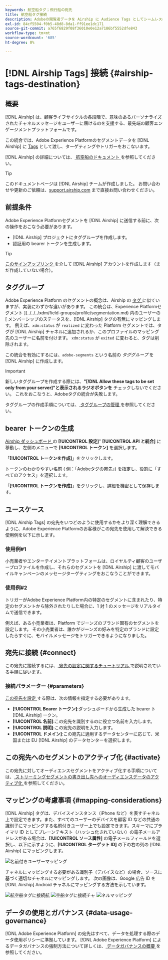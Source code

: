 ```yaml
---
keywords: 航空船タグ；飛行船の宛先
title: 航空船タグ接続
description: Adobeの閲覧者データを Airship に Audience Tags としてシームレスに渡し、Airship 内でターゲティングをおこないます。
exl-id: 84cf5504-f0b5-48d8-8da1-ff91ee1dc171
source-git-commit: a765f6829f08f36010e0e12a7186bf5552dfe843
workflow-type: tm+mt
source-wordcount: '685'
ht-degree: 0%

---
```


# [!DNL Airship Tags] 接続 {#airship-tags-destination}

## 概要

[!DNL Airship] は、顧客ライフサイクルの各段階で、意味のあるパーソナライズされたチャネルメッセージをユーザーに届けるのを支援する、最先端の顧客エンゲージメントプラットフォームです。

この統合では、Adobe Experience Platformのセグメントデータを [!DNL Airship] に [Tags](https://docs.airship.com/guides/audience/tags/) として渡し、ターゲティングやトリガーをおこないます。

[!DNL Airship] の詳細については、[ 航空船のドキュメント ](https://docs.airship.com) を参照してください。


>[!TIP]
>
>このドキュメントページは [!DNL Airship] チームが作成しました。 お問い合わせや更新のご依頼は、[support.airship.com](https://support.airship.com/) まで直接お問い合わせください。

## 前提条件

Adobe Experience Platformセグメントを [!DNL Airship] に送信する前に、次の操作をおこなう必要があります。

* [!DNL Airship] プロジェクトにタググループを作成します。
* 認証用の bearer トークンを生成します。

>[!TIP]
> 
>[ このサインアップリンク ](https://go.airship.eu/accounts/register/plan/starter/) を介して [!DNL Airship] アカウントを作成します（まだ作成していない場合）。

## タググループ

Adobe Experience Platform のセグメントの概念は、Airship の [ タグ ](https://docs.airship.com/guides/audience/tags/) に似ていますが、実装にわずかな違いがあります。 この統合は、Experience Platformセグメント ](../../../xdm/field-groups/profile/segmentation.md) 内のユーザーの [ メンバーシップのステータスを、[!DNL Airship] タグの有無にマッピングします。 例えば、`xdm:status` が `realized` に変わった Platform セグメントでは、タグが [!DNL Airship] チャネルに追加されるか、このプロファイルのマッピング先のユーザーに名前を付けます。 `xdm:status` が `exited` に変わると、タグは削除されます。

この統合を有効にするには、`adobe-segments` という名前の *タググループ* を [!DNL Airship] に作成します。

>[!IMPORTANT]
>
>新しいタググループを作成する際には、**&quot;[!DNL Allow these tags to be set only from your server]&quot;と表示されるラジオボタンを** チェックしないでください。 これをおこなうと、Adobeタグの統合が失敗します。

タググループの作成手順については、[ タググループの管理 ](https://docs.airship.com/tutorials/manage-project/messaging/tag-groups) を参照してください。

## bearer トークンの生成

[Airship ダッシュボード ](https://go.airship.com) の **[!UICONTROL 設定]**&quot; **[!UICONTROL API と統合]** に移動し、左側のメニューで **[!UICONTROL トークン]** を選択します。

「**[!UICONTROL トークンを作成]**」をクリックします。

トークンのわかりやすい名前 ( 例：「Adobeタグの宛先」) を指定し、役割に「すべてのアクセス」を選択します。

「**[!UICONTROL トークンを作成]**」をクリックし、詳細を機密として保存します。

## ユースケース

[!DNL Airship Tags] の宛先をいつどのように使用するかをより深く理解できるように、Adobe Experience Platformのお客様がこの宛先を使用して解決できる使用例を以下に示します。

### 使用例#1

小売業者やエンターテイメントプラットフォームは、ロイヤルティ顧客のユーザープロファイルを作成し、それらのセグメントを [!DNL Airship] に渡してモバイルキャンペーンのメッセージターゲティングをおこなうことができます。

### 使用例#2

トリガーがAdobe Experience Platform内の特定のセグメントに含まれたり、特定のセグメントから除外されたりした場合に、1 対 1 のメッセージをリアルタイムで送信できます。

例えば、ある小売業者は、Platform でジーンズのブランド固有のセグメントを設定します。 その小売業者は、誰かがジーンズの好みを特定のブランドに設定したらすぐに、モバイルメッセージをトリガーできるようになりました。

## 宛先に接続 {#connect}

この宛先に接続するには、[ 宛先の設定に関するチュートリアル ](../../ui/connect-destination.md) で説明されている手順に従います。

### 接続パラメーター {#parameters}

[ この宛先を設定 ](../../ui/connect-destination.md) する際は、次の情報を指定する必要があります。

* **[!UICONTROL Bearer トークン]**:ダッシュボードから生成した bearer ト [!DNL Airship] ークン。
* **[!UICONTROL 名前]**:この宛先を識別するのに役立つ名前を入力します。
* **[!UICONTROL 説明]**:この宛先の説明を入力します。
* **[!UICONTROL ドメイン]**:この宛先に適用するデータセンターに応じて、米国または EU [!DNL Airship] のデータセンターを選択します。


## この宛先へのセグメントのアクティブ化 {#activate}

この宛先に対してオーディエンスセグメントをアクティブ化する手順については、[ ストリーミングセグメントの書き出し先へのオーディエンスデータのアクティブ化 ](../../ui/activate-segment-streaming-destinations.md) を参照してください。

## マッピングの考慮事項 {#mapping-considerations}

[!DNL Airship] タグは、デバイスインスタンス（iPhone など）を表すチャネル上で設定できます。また、すべてのユーザーのデバイスを顧客 ID などの共通の識別子にマッピングする名前付きユーザー上でも設定できます。スキーマにプライマリ ID としてプレーンテキスト（ハッシュ化されていない）の電子メールアドレスがある場合は、**[!UICONTROL ソース属性]** の電子メールフィールドを選択し、以下に示すように、**[!UICONTROL ターゲット ID]** の下の右の列の [!DNL Airship] にマッピングします。

![名前付きユーザーマッピング](../../assets/catalog/mobile-engagement/airship-tags/mapping-option-2.png)

チャネルにマッピングする必要がある識別子（デバイスなど）の場合、ソースに基づく適切なチャネルにマッピングします。 次の画像は、Google 広告 ID を [!DNL Airship] Android チャネルにマッピングする方法を示しています。

![航空船タグに接続航](../../assets/catalog/mobile-engagement/airship-tags/select-source-identity.png)
![空船タグに接続チャ](../../assets/catalog/mobile-engagement/airship-tags/select-target-identity.png)
![ネルマッピング](../../assets/catalog/mobile-engagement/airship-tags/mapping-option.png)

## データの使用とガバナンス {#data-usage-governance}

[!DNL Adobe Experience Platform] の宛先はすべて、データを処理する際のデータ使用ポリシーに準拠しています。 [!DNL Adobe Experience Platform] によるデータガバナンスの強制方法について詳しくは、[ データガバナンスの概要 ](../../../data-governance/home.md) を参照してください。
